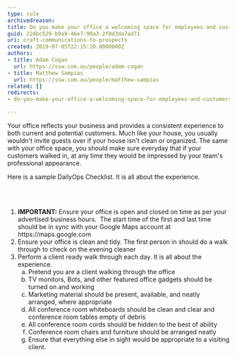 ```yaml
---
type: rule
archivedreason: 
title: Do you make your office a welcoming space for employees and customers?
guid: 22dbc529-b9a9-46e7-90a3-2f0d3da7ad71
uri: craft-communications-to-prospects
created: 2019-07-05T22:15:20.0000000Z
authors:
- title: Adam Cogan
  url: https://ssw.com.au/people/adam-cogan
- title: Matthew Sampias
  url: https://ssw.com.au/people/matthew-sampias
related: []
redirects:
- do-you-make-your-office-a-welcoming-space-for-employees-and-customers

---
```



<p class="ssw15-rteElement-P">​Your office reflects your business and provides a consistent experience to both current and potential customers.&#160;Much like your house, you usually wouldn't invite guests over if your house isn't clean or organized.&#160;The same with your office space, you should make sure everyday that if your customers walked in, at any time they would be impressed by your team's professional appearance.<br></p><p class="ssw15-rteElement-P">Here is a sample&#160;DailyOps Checklist. It is all about the experience.<br></p>
<br><excerpt class='endintro'></excerpt><br>
<p></p><ol><li>​<b>IMPORTANT&#58;</b>&#160;Ensure your office is open and closed on time as per your advertised business hours.&#160; The start time of the first and last time should be in sync with your Google Maps account at https&#58;//maps.google.com&#160;</li><li>Ensure your office is clean and tidy. The first person in should do a walk through to check on the evening cleaner</li><li>Perform a client ready walk through each day. It is all about the experience.
   <ol style="list-style-type&#58;lower-alpha;">
      <li>Pretend you are a client walking through the office</li><li>TV monitors, Bots, and other featured office gadgets should be turned on and working</li><li>Marketing material should be present, available, and neatly arranged, where appropriate</li><li>All conference room whiteboards should be clean and clear and conference room tables empty of debris</li><li>All conference room cords should be hidden to the best of ability</li><li>​Conference room chairs and furniture should be arranged neatly</li><li>Ensure that everything else in sight would be appropriate to a visiting client.</li></ol></li></ol>


